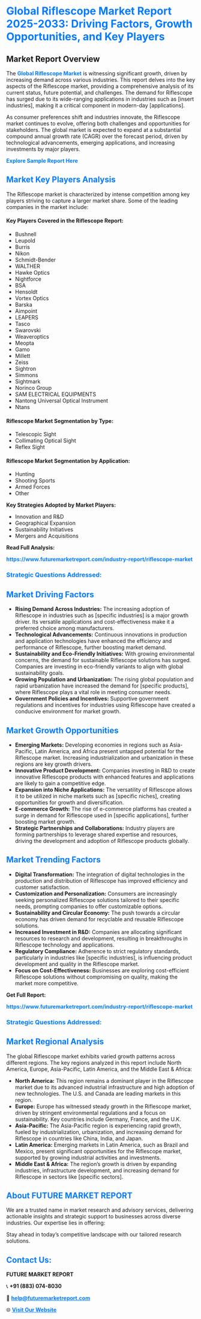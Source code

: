 <h1 style="color: #007BFF;">Global Riflescope Market Report 2025-2033: Driving Factors, Growth Opportunities, and Key Players</h1>

<section id="overview">
<h2>Market Report Overview</h2>
<p>The <a href="https://www.futuremarketreport.com/industry-report/riflescope-market" style="color: #007BFF; text-decoration: none;"><strong>Global Riflescope Market</strong></a> is witnessing significant growth, driven by increasing demand across various industries. This report delves into the key aspects of the Riflescope market, providing a comprehensive analysis of its current status, future potential, and challenges. The demand for Riflescope has surged due to its wide-ranging applications in industries such as [insert industries], making it a critical component in modern-day [applications].</p>
<p>As consumer preferences shift and industries innovate, the Riflescope market continues to evolve, offering both challenges and opportunities for stakeholders. The global market is expected to expand at a substantial compound annual growth rate (CAGR) over the forecast period, driven by technological advancements, emerging applications, and increasing investments by major players.</p>
</section>

<section id="overview">
<p><a href="https://www.futuremarketreport.com/request-sample/reportId=26362" style="color: #007BFF; text-decoration: none;"><strong>Explore Sample Report Here</strong></a></p>
</section>

<section id="key-players">
<h2 style="color: #007BFF;">Market Key Players Analysis</h2>
<p>The Riflescope market is characterized by intense competition among key players striving to capture a larger market share. Some of the leading companies in the market include:</p>
<h4>Key Players Covered in the Riflescope Report:</h4>
<ul><li>Bushnell</li><li>Leupold</li><li>Burris</li><li>Nikon</li><li>Schmidt-Bender</li><li>WALTHER</li><li>Hawke Optics</li><li>Nightforce</li><li>BSA</li><li>Hensoldt</li><li>Vortex Optics</li><li>Barska</li><li>Aimpoint</li><li>LEAPERS</li><li>Tasco</li><li>Swarovski</li><li>Weaveroptics</li><li>Meopta</li><li>Gamo</li><li>Millett</li><li>Zeiss</li><li>Sightron</li><li>Simmons</li><li>Sightmark</li><li>Norinco Group</li><li>SAM ELECTRICAL EQUIPMENTS</li><li>Nantong Universal Optical Instrument</li><li>Ntans</li></ul>
<h4>Riflescope Market Segmentation by Type:</h4>
<ul><li>Telescopic Sight</li><li>Collimating Optical Sight</li><li>Reflex Sight</li></ul>

<h4>Riflescope Market Segmentation by Application:</h4>
<ul><li>Hunting</li><li>Shooting Sports</li><li>Armed Forces</li><li>Other</li></ul>
<p><strong>Key Strategies Adopted by Market Players:</strong></p>
<ul>
<li>Innovation and R&D</li>
<li>Geographical Expansion</li>
<li>Sustainability Initiatives</li>
<li>Mergers and Acquisitions</li>
</ul>
</section>

<section>
<p><strong>Read Full Analysis: </strong></p><a href="https://www.futuremarketreport.com/industry-report/riflescope-market" style="color: #007BFF; text-decoration: none;"><strong>https://www.futuremarketreport.com/industry-report/riflescope-market</strong></a>
<h3 style="color: #007BFF;">Strategic Questions Addressed:</h3>
</section>

<section id="driving-factors">
<h2 style="color: #007BFF;">Market Driving Factors</h2>
<ul>
<li><strong>Rising Demand Across Industries:</strong> The increasing adoption of Riflescope in industries such as [specific industries] is a major growth driver. Its versatile applications and cost-effectiveness make it a preferred choice among manufacturers.</li>
<li><strong>Technological Advancements:</strong> Continuous innovations in production and application technologies have enhanced the efficiency and performance of Riflescope, further boosting market demand.</li>
<li><strong>Sustainability and Eco-Friendly Initiatives:</strong> With growing environmental concerns, the demand for sustainable Riflescope solutions has surged. Companies are investing in eco-friendly variants to align with global sustainability goals.</li>
<li><strong>Growing Population and Urbanization:</strong> The rising global population and rapid urbanization have increased the demand for [specific products], where Riflescope plays a vital role in meeting consumer needs.</li>
<li><strong>Government Policies and Incentives:</strong> Supportive government regulations and incentives for industries using Riflescope have created a conducive environment for market growth.</li>
</ul>
</section>

<section id="growth-opportunities">
<h2 style="color: #007BFF;">Market Growth Opportunities</h2>
<ul>
<li><strong>Emerging Markets:</strong> Developing economies in regions such as Asia-Pacific, Latin America, and Africa present untapped potential for the Riflescope market. Increasing industrialization and urbanization in these regions are key growth drivers.</li>
<li><strong>Innovative Product Development:</strong> Companies investing in R&D to create innovative Riflescope products with enhanced features and applications are likely to gain a competitive edge.</li>
<li><strong>Expansion into Niche Applications:</strong> The versatility of Riflescope allows it to be utilized in niche markets such as [specific niches], creating opportunities for growth and diversification.</li>
<li><strong>E-commerce Growth:</strong> The rise of e-commerce platforms has created a surge in demand for Riflescope used in [specific applications], further boosting market growth.</li>
<li><strong>Strategic Partnerships and Collaborations:</strong> Industry players are forming partnerships to leverage shared expertise and resources, driving the development and adoption of Riflescope products globally.</li>
</ul>
</section>

<section id="trending-factors">
<h2 style="color: #007BFF;">Market Trending Factors</h2>
<ul>
<li><strong>Digital Transformation:</strong> The integration of digital technologies in the production and distribution of Riflescope has improved efficiency and customer satisfaction.</li>
<li><strong>Customization and Personalization:</strong> Consumers are increasingly seeking personalized Riflescope solutions tailored to their specific needs, prompting companies to offer customizable options.</li>
<li><strong>Sustainability and Circular Economy:</strong> The push towards a circular economy has driven demand for recyclable and reusable Riflescope solutions.</li>
<li><strong>Increased Investment in R&D:</strong> Companies are allocating significant resources to research and development, resulting in breakthroughs in Riflescope technology and applications.</li>
<li><strong>Regulatory Compliance:</strong> Adherence to strict regulatory standards, particularly in industries like [specific industries], is influencing product development and quality in the Riflescope market.</li>
<li><strong>Focus on Cost-Effectiveness:</strong> Businesses are exploring cost-efficient Riflescope solutions without compromising on quality, making the market more competitive.</li>
</ul>
</section>

<section>
<p><strong>Get Full Report: </strong></p><a href="https://www.futuremarketreport.com/industry-report/riflescope-market" style="color: #007BFF; text-decoration: none;"><strong>https://www.futuremarketreport.com/industry-report/riflescope-market</strong></a>
<h3 style="color: #007BFF;">Strategic Questions Addressed:</h3>
</section>


<section id="regional-analysis">
<h2 style="color: #007BFF;">Market Regional Analysis</h2>
<p>The global Riflescope market exhibits varied growth patterns across different regions. The key regions analyzed in this report include North America, Europe, Asia-Pacific, Latin America, and the Middle East & Africa:</p>
<ul>
<li><strong>North America:</strong> This region remains a dominant player in the Riflescope market due to its advanced industrial infrastructure and high adoption of new technologies. The U.S. and Canada are leading markets in this region.</li>
<li><strong>Europe:</strong> Europe has witnessed steady growth in the Riflescope market, driven by stringent environmental regulations and a focus on sustainability. Key countries include Germany, France, and the U.K.</li>
<li><strong>Asia-Pacific:</strong> The Asia-Pacific region is experiencing rapid growth, fueled by industrialization, urbanization, and increasing demand for Riflescope in countries like China, India, and Japan.</li>
<li><strong>Latin America:</strong> Emerging markets in Latin America, such as Brazil and Mexico, present significant opportunities for the Riflescope market, supported by growing industrial activities and investments.</li>
<li><strong>Middle East & Africa:</strong> The region’s growth is driven by expanding industries, infrastructure development, and increasing demand for Riflescope in sectors like [specific sectors].</li>
</ul>
</section>

<footer>
<h2 style="color: #007BFF;">About FUTURE MARKET REPORT</h2>
<p>We are a trusted name in market research and advisory services, delivering actionable insights and strategic support to businesses across diverse industries. Our expertise lies in offering:</p>

<p>Stay ahead in today’s competitive landscape with our tailored research solutions.</p>

<h2 style="color: #007BFF;">Contact Us:</h2>
<p><strong>FUTURE MARKET REPORT</strong></p>
<p>📞 <strong>+91 (883) 074-8030</strong></p>
<p>📧 <strong><a href="mailto:help@futuremarketreport.com" style="color: #007BFF;">help@futuremarketreport.com</a></strong></p>
<p>🌐 <strong><a href="https://www.futuremarketreport.com/" style="color: #007BFF;">Visit Our Website</a></strong></p>
</footer>